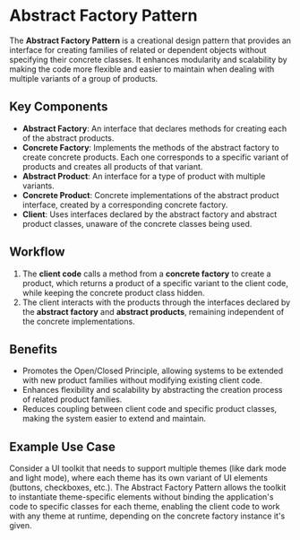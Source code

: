 # Abstract Factory Pattern

The **Abstract Factory Pattern** is a creational design pattern that provides an interface for creating families of related or dependent objects without specifying their concrete classes. It enhances modularity and scalability by making the code more flexible and easier to maintain when dealing with multiple variants of a group of products.

## Key Components

- **Abstract Factory**: An interface that declares methods for creating each of the abstract products.
- **Concrete Factory**: Implements the methods of the abstract factory to create concrete products. Each one corresponds to a specific variant of products and creates all products of that variant.
- **Abstract Product**: An interface for a type of product with multiple variants.
- **Concrete Product**: Concrete implementations of the abstract product interface, created by a corresponding concrete factory.
- **Client**: Uses interfaces declared by the abstract factory and abstract product classes, unaware of the concrete classes being used.

## Workflow

1. The **client code** calls a method from a **concrete factory** to create a product, which returns a product of a specific variant to the client code, while keeping the concrete product class hidden.
2. The client interacts with the products through the interfaces declared by the **abstract factory** and **abstract products**, remaining independent of the concrete implementations.

## Benefits

- Promotes the Open/Closed Principle, allowing systems to be extended with new product families without modifying existing client code.
- Enhances flexibility and scalability by abstracting the creation process of related product families.
- Reduces coupling between client code and specific product classes, making the system easier to extend and maintain.

## Example Use Case

Consider a UI toolkit that needs to support multiple themes (like dark mode and light mode), where each theme has its own variant of UI elements (buttons, checkboxes, etc.). The Abstract Factory Pattern allows the toolkit to instantiate theme-specific elements without binding the application's code to specific classes for each theme, enabling the client code to work with any theme at runtime, depending on the concrete factory instance it's given.

